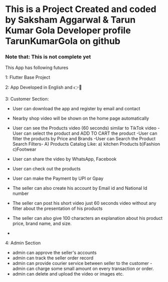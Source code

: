 # This is a Project Created and coded by Saksham Aggarwal & Tarun Kumar Gola Developer profile TarunKumarGola on github

### Note that: This is not complete yet
This App has following futures

1: Flutter Base Project

2: App Developed in English and 👉📱

3: Customer Section:

- User can download the app and register by email and contact
- Nearby shop video will be shown on the home page automatically
- User can see the Products video (60 seconds) similar to TikTok video
-User can select the product and ADD TO CART the product
-User can filter the products by Price and Brands
-User can Search the Product
Search Filters-
A) Products Catalog
Like:
a) kitchen Products b)Fashion c)Footwear

- User can share the video by WhatsApp, Facebook
- User can check out the products
- User can make the Payment by UPI or Gpay
- The seller can also create his account by Email id and National Id number
- The seller can post his short video just 60 seconds video without any filter about the presentation of his products
- The seller can also give 100 characters an explanation about his product price, brand name, and size.
-

4: Admin Section
- admin can approve the seller's accounts
- admin can track the seller order record
- admin can provide courier service between seller to the customer
-admin can charge some small amount on every transaction or order.
- admin can delete and upload the video or images etc.
